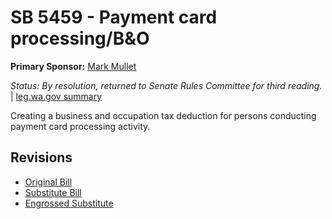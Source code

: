 # SB 5459 - Payment card processing/B&O
**Primary Sponsor:** [Mark Mullet](/person/leg/mark.mullet.md)

*Status: By resolution, returned to Senate Rules Committee for third reading.* | [leg.wa.gov summary](https://app.leg.wa.gov/billsummary?BillNumber=5459&Year=2021)

Creating a business and occupation tax deduction for persons conducting payment card processing activity.

## Revisions
* [Original Bill](1/)
* [Substitute Bill](S/)
* [Engrossed Substitute](S.E/)